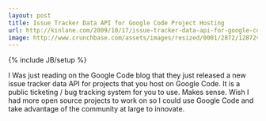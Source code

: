 ```yaml
---
layout: post
title: Issue Tracker Data API for Google Code Project Hosting
url: http://kinlane.com/2009/10/17/issue-tracker-data-api-for-google-code-project-hosting/
image: http://www.crunchbase.com/assets/images/resized/0001/2872/12872v1-max-450x450.png
---
```

{% include JB/setup %}
I Was just reading on the Google Code blog that they just released a new issue tracker data API for projects that you host on Google Code.
It is a public ticketing / bug tracking system for you to use.
Makes sense. Wish I had more open source projects to work on so I could use Google Code and take advantage of the community at large to innovate.
